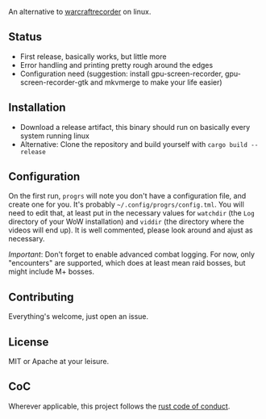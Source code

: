 An alternative to [warcraftrecorder](https://warcraftrecorder.com) on linux.

## Status

* First release, basically works, but little more
* Error handling and printing pretty rough around the edges
* Configuration need (suggestion: install gpu-screen-recorder, gpu-screen-recorder-gtk
  and mkvmerge to make your life easier)

## Installation

* Download a release artifact, this binary should run on basically every system running linux
* Alternative: Clone the repository and build yourself with `cargo build --release`

## Configuration

On the first run, `progrs` will note you don't have a configuration file, and
create one for you. It's probably `~/.config/progrs/config.tml`. You will need
to edit that, at least put in the necessary values for `watchdir` (the `Log`
directory of your WoW installation) and `viddir` (the directory where the
videos will end up). It is well commented, please look around and ajust as
necessary.

*Important*: Don't forget to enable advanced combat logging. For now, only
"encounters" are supported, which does at least mean raid bosses, but might
include M+ bosses.

## Contributing

Everything's welcome, just open an issue.

## License

MIT or Apache at your leisure.

## CoC

Wherever applicable, this project follows the [rust code of
conduct](https://www.rust-lang.org/en-US/conduct.html).
